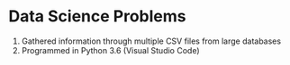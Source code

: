 # Data Science Problems
1. Gathered information through multiple CSV files from large databases 
2. Programmed in Python 3.6 (Visual Studio Code)